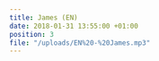```yaml
---
title: James (EN)
date: 2018-01-31 13:55:00 +01:00
position: 3
file: "/uploads/EN%20-%20James.mp3"
---
```



